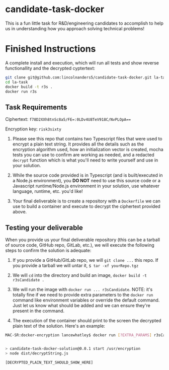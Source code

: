 # candidate-task-docker

This is a fun little task for R&D/engineering candidates to accomplish to help us in understanding how you approach solving technical problems!

# Finished Instructions
A complete install and execution, which will run all tests and show reverse functionallity and the decrypted cyptertext:
```bash
git clone git@github.com:lincolnanders5/candidate-task-docker.git la-task
cd la-task
docker build -t r3s .
docker run r3s
```

## Task Requirements

Ciphertext: `f78D2XXh8tnSc8a5/FE=:0LDv4U8TeV918C/NvPLOpA==`

Encryption key: `risk3sixty`

1. Please see this repo that contains two Typescript files that were used to encrypt a plain text string. It provides all the details such as the encryption algorithm used, how an initialization vector is created, mocha tests you can use to confirm are working as needed, and a redacted `decrypt` function which is what you'll need to write yourself and use in your solution.

2. While the source code provided is in Typescript (and is built/executed in a Node.js environment), you **DO NOT** need to use this source code or a Javascript runtime/Node.js environment in your solution, use whatever language, runtime, etc. you'd like!

3. Your final deliverable is to create a repository with a `Dockerfile` we can use to build a container and execute to decrypt the ciphertext provided above.

## Testing your deliverable

When you provide us your final deliverable repository (this can be a tarball of source code, GitHub repo, GitLab, etc.), we will execute the following steps to confirm the solution is adequate:

1. If you provide a GitHub/GitLab repo, we will `git clone ...` this repo. If you provide a tarball we will untar it, `$ tar -xf yourRepo.tgz`

2. We will `cd` into the directory and build an image, `docker build -t r3sCandidate .`

3. We will run the image with `docker run ... r3sCandidate`. NOTE: it's totally fine if we need to provide extra parameters to the `docker run` command like environment variables or override the default command. Just let us know what should be added and we can ensure they're present in the command.

4. The execution of the container should print to the screen the decrypted plain text of the solution. Here's an example:

```sh
MAC-SR:docker-encryption lancewhatley$ docker run [?EXTRA_PARAMS] r3sCandidate [?OVERRIDDEN_COMMAND]


> candidate-task-docker-solution@0.0.1 start /usr/encryption
> node dist/decryptString.js

[DECRYPTED_PLAIN_TEXT_SHOULD_SHOW_HERE]
```
